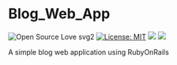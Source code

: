 # Blog_Web_App
![Open Source Love svg2](https://badges.frapsoft.com/os/v2/open-source.svg?v=103)
[![License: MIT](https://img.shields.io/badge/License-MIT-yellow.svg)](https://github.com/atefhares/CrowdFunding-Web-App/blob/master/LICENSE)
![](https://img.shields.io/badge/Rails-6-brightgreen)
![](https://img.shields.io/badge/Ruby-2.7-red)

A simple blog web application using RubyOnRails
